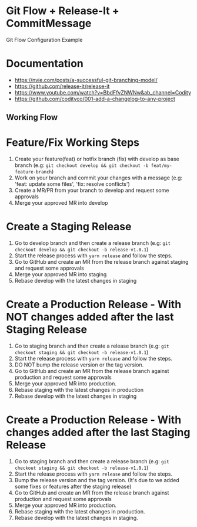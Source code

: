 # Git Flow + Release-It + CommitMessage
Git Flow Configuration Example

# Documentation
- https://nvie.com/posts/a-successful-git-branching-model/
- https://github.com/release-it/release-it
- https://www.youtube.com/watch?v=BbdFfvZNWNw&ab_channel=Codity
- https://github.com/codityco/001-add-a-changelog-to-any-project

## Working Flow
# Feature/Fix Working Steps
1. Create your feature(feat) or hotfix branch (fix) with develop as base branch (e.g: `git checkout develop && git checkout -b feat/my-feature-branch`)
2. Work on your branch and commit your changes with a message (e.g: 'feat: update some files', 'fix: resolve conflicts')
3. Create a MR/PR from your branch to develop and request some approvals
4. Merge your approved MR into develop

# Create a Staging Release
1. Go to develop branch and then create a release branch (e.g: `git checkout develop && git checkout -b release-v1.0.1`)
2. Start the release process with `yarn release` and follow the steps.
3. Go to GitHub and create an MR from the release branch against staging and request some approvals
4. Merge your approved MR into staging
5. Rebase develop with the latest changes in staging

# Create a Production Release - With NOT changes added after the last Staging Release
1. Go to staging branch and then create a release branch (e.g: `git checkout staging && git checkout -b release-v1.0.1`)
2. Start the release process with `yarn release` and follow the steps.
3. DO NOT bump the release version or the tag version.
4. Go to GitHub and create an MR from the release branch against production and request some approvals
5. Merge your approved MR into production.
6. Rebase staging with the latest changes in production
7. Rebase develop with the latest changes in staging

# Create a Production Release - With changes added after the last Staging Release
1. Go to staging branch and then create a release branch (e.g: `git checkout staging && git checkout -b release-v1.0.1`)
2. Start the release process with `yarn release` and follow the steps.
3. Bump the release version and the tag version. (It's due to we added some fixes or features after the staging release)
4. Go to GitHub and create an MR from the release branch against production and request some approvals
5. Merge your approved MR into production.
6. Rebase staging with the latest changes in production.
7. Rebase develop with the latest changes in staging.